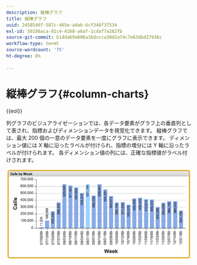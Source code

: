 ```yaml
---
description: 縦棒グラフ
title: 縦棒グラフ
uuid: 2458546f-587c-465e-a4ab-6cf348f37534
exl-id: 50186aca-81c4-4168-a6af-1cdaf7a282fb
source-git-commit: b1dda69a606a16dccca30d2a74c7e63dbd27936c
workflow-type: tm+mt
source-wordcount: '75'
ht-degree: 8%

---
```


# 縦棒グラフ{#column-charts}

{{eol}}

列グラフのビジュアライゼーションでは、各データ要素がグラフ上の垂直列として表され、指標およびディメンションデータを視覚化できます。 縦棒グラフでは、最大 200 個の一意のデータ要素を一度にグラフに表示できます。 ディメンション値には X 軸に沿ったラベルが付けられ、指標の増分には Y 軸に沿ったラベルが付けられます。 各ディメンション値の列には、正確な指標値がラベル付けされます。

![](assets/column1.png)
